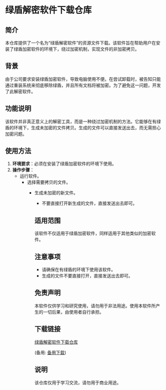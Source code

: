 # 绿盾解密软件下载仓库

## 简介

本仓库提供了一个名为“绿盾解密软件”的资源文件下载。该软件旨在帮助用户在安装了绿盾加密软件的环境下，绕过加密机制，实现文件的非加密拷贝。

## 背景

由于公司要求安装绿盾加密软件，导致电脑使用不便。在尝试卸载时，被告知只能通过重装系统来彻底移除绿盾，并且所有文档将被加密。为了避免这一问题，开发了此解密软件。

## 功能说明

该软件并非真正意义上的解密工具，而是一种绕过加密机制的方法。它能够在有绿盾的环境下，生成未加密的文件拷贝。生成的文件可以直接发送出去，而无需担心加密问题。

## 使用方法

1. **环境要求**：必须在安装了绿盾加密软件的环境下使用。
2. **操作步骤**：
   - 运行软件。
      - 选择需要拷贝的文件。
         - 生成未加密的新文件。
            - 不要直接打开新生成的文件，直接发送出去即可。

            ## 适用范围

            该软件不仅适用于绿盾加密软件，同样适用于其他类似的加密软件。

            ## 注意事项

            - 请确保在有绿盾的环境下使用该软件。
            - 生成的文件不要直接打开，直接发送出去即可。

            ## 免责声明

            本软件仅供学习和研究使用，请勿用于非法用途。使用本软件所产生的一切后果，由使用者自行承担。

            ## 下载链接
            [绿盾解密软件下载仓库](https://pan.quark.cn/s/c966c4ec19da) 

            (备用: [备用下载](https://pan.baidu.com/s/1xFXAwUROZ7TCvAXP_Jc--g?pwd=1234))

            ## 说明

            该仓库仅用于学习交流，请勿用于商业用途。
